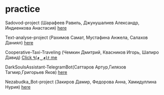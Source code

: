 ﻿# practice

Sadovod-project (Шарафеев Равиль, Джунушалиев Александр, Индиенкова Анастасия) [here](/Sadovod.md)

Text-analyse-project (Рахимов Самат, Мустафина Анжела, Салахов Даниял) [here](/SADTeam.md)

Cooperative-Taxi-Traveling (Чемкин Дмитрий, Квасников Игорь, Шапиро Давид) [Click ٩(◕‿◕)۶ me](/CTTTeam.md)

DarkSoulsAssistant-TelegramBot(Саттаров Артур,Гилязов Тагмир,Григорьев Яков) [here](/DSAssistant.md)

Nezabudka_Bot-project (Закиров Дамир, Федорова Анна, Хамидуллина Нурия) [here](/@Nezabudka_Bot.md)